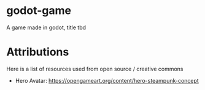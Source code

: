 # godot-game
A game made in godot, title tbd

# Attributions
Here is a list of resources used from open source / creative commons

- Hero Avatar: https://opengameart.org/content/hero-steampunk-concept
